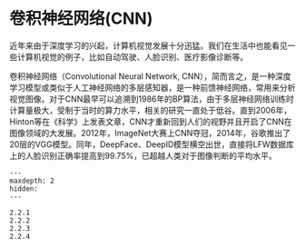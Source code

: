 # 卷积神经网络(CNN)


近年来由于深度学习的兴起，计算机视觉发展十分迅猛。我们在生活中也能看见一些计算机视觉的例子，比如自动驾驶、人脸识别、医疗影像诊断等。


卷积神经网络（Convolutional Neural Network, CNN），简而言之，是一种深度学习模型或类似于人工神经网络的多层感知器，是一种前馈神经网络，常用来分析视觉图像。对于CNN最早可以追溯到1986年的BP算法，由于多层神经网络训练时计算量极大，受制于当时的算力水平，相关的研究一直处于低谷。直到2006年，Hinton等在《科学》上发表文章，CNN才重新回到人们的视野并且开启了CNN在图像领域的大发展。2012年，ImageNet大赛上CNN夺冠，2014年，谷歌推出了20层的VGG模型。同年，DeepFace、DeepID模型横空出世，直接将LFW数据库上的人脸识别正确率提高到99.75%，已超越人类对于图像判断的平均水平。


```{toctree}
---
maxdepth: 2
hidden:
---

2.2.1
2.2.2
2.2.3
2.2.4
```
